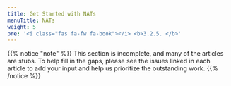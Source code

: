 ```yaml
---
title: Get Started with NATs
menuTitle: NATs
weight: 5
pre: '<i class="fas fa-fw fa-book"></i> <b>3.2.5. </b>'
---
```


{{% notice "note" %}}
This section is incomplete, and many of the articles are stubs. To help fill in
the gaps, please see the issues linked in each article to add your input and
help us prioritize the outstanding work.
{{% /notice %}}
